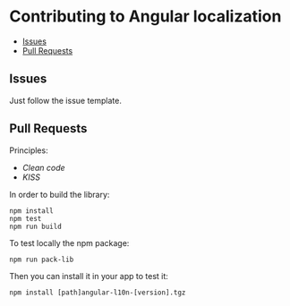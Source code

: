 # Contributing to Angular localization

 - [Issues](#issue)
 - [Pull Requests](#pr)

## <a name="issue"></a> Issues
Just follow the issue template.

## <a name="pr"></a> Pull Requests
Principles:
- _Clean code_
- _KISS_

In order to build the library:
```Shell
npm install
npm test
npm run build
```
To test locally the npm package:
```Shell
npm run pack-lib
```
Then you can install it in your app to test it:
```Shell
npm install [path]angular-l10n-[version].tgz
```